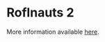 # Roflnauts 2
More information available [here](https://www.awesomenauts.com/forum/viewtopic.php?f=12&t=45632).
